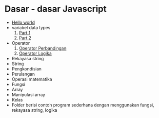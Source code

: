 # Dasar - dasar Javascript

- [Hello world](https://github.com/bellshade/Javascript/blob/main/basic/helloWorld.js)
- variabel data types
  1. [Part 1](https://github.com/bellshade/Javascript/blob/main/basic/variable_datatype/variableAndDataTypes1.js)
  2. [Part 2](https://github.com/bellshade/Javascript/blob/main/basic/variable_datatype/variableAndDataTypes2.js)
- Operator
  1. [Operator Perbandingan](https://github.com/bellshade/Javascript/blob/main/basic/operator/comparisonOperators.js)
  2. [Operator Logika](https://github.com/bellshade/Javascript/blob/main/basic/operator/logicalOperator.js)
- Rekayasa string
- String
- Pengkondisian
- Perulangan
- Operasi matematika
- Fungsi
- Array
- Manipulasi array
- Kelas
- Folder berisi contoh program sederhana dengan menggunakan fungsi, rekayasa string, logika
